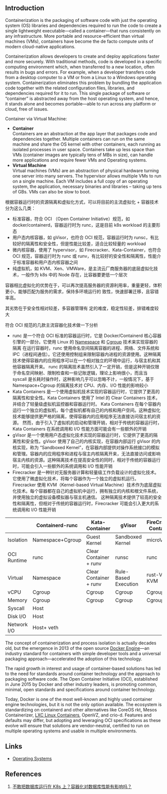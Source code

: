 ## Introduction

Containerization is the packaging of software code with just the operating system (OS) libraries and dependencies required to run the code to create a single lightweight executable—called a container—that runs consistently on any infrastructure.
More portable and resource-efficient than virtual machines (VMs), containers have become the de facto compute units of modern cloud-native applications.

Containerization allows developers to create and deploy applications faster and more securely. 
With traditional methods, code is developed in a specific computing environment which, when transferred to a new location, often results in bugs and errors. 
For example, when a developer transfers code from a desktop computer to a VM or from a Linux to a Windows operating system. 
Containerization eliminates this problem by bundling the application code together with the related configuration files, libraries, and dependencies required for it to run. 
This single package of software or “container” is abstracted away from the host operating system, and hence, 
it stands alone and becomes portable—able to run across any platform or cloud, free of issues.

Container via Virtual Machine:

- **Container**<br/>
  Containers are an abstraction at the app layer that packages code and dependencies together. 
  Multiple containers can run on the same machine and share the OS kernel with other containers, each running as isolated processes in user space. 
  Containers take up less space than VMs (container images are typically tens of MBs in size), can handle more applications and require fewer VMs and Operating systems.
- **Virtual Machine**<br/>
  Virtual machines (VMs) are an abstraction of physical hardware turning one server into many servers.
  The hypervisor allows multiple VMs to run on a single machine.
  Each VM includes a full copy of an operating system, the application, necessary binaries and libraries – taking up tens of GBs. VMs can also be slow to boot.

根据容器运行时的资源隔离和虚拟化方式，可以将目前的主流虚拟化 + 容器技术分为这么几类：

- 标准容器，符合 OCI （Open Container Initiative）规范，如 docker/containerd，容器运行时为 runc，这是目前 k8s workload 的主要形态
- 用户态内核容器，如 gVisor，也符合 OCI 规范，容器运行时为 runsc，有比较好的隔离性和安全性，但是性能比较差，适合比较轻量的 workload
- 微内核容器，使用了 hypervisor，如 Firecracker、Kata-Container，也符合 OCI 规范，容器运行时为 runc 或 runv，有比较好的安全性和隔离性，性能介于标准容器和用户态内核容器之间
- 纯虚拟机，如 KVM、Xen、VMWare，是主流云厂商服务器的底层虚拟化技术，一般作为 k8s 中的 Node 存在，比容器要更低一个层次



容器相比虚拟化的优势在于，可以再次提高服务器的资源利用率，重量更轻，体积更小，能够匹配为服务的需求，保持多环境运行的 致性，快速部署迁移，且容错率高。

其劣势在于安全性相对较差，多容器管理有 定的难度，稳定性较差，排错难度较大





符合 OCI 规范的几款主流容器化技术做一下分析

- runc 是一个符合 OCI 标准的容器运行时，它是 Docker/Containerd 核心容器引擎的一部分。它使用 Linux 的 [Namespace](/docs/CS/OS/Linux/namespace.md) 和 [Cgroup](/docs/CS/OS/Linux/cgroup.md) 技术来实现容器的隔离
  在运行容器时，runc 使用命名空间隔离容器的进程、网络、文件系统和 IPC（进程间通信）。它还使用控制组来限制容器内进程的资源使用。这种隔离技术使得容器内的应用程序可以在一个相对独立的环境中运行，与宿主机和其他容器隔离开来。
  runc 的隔离技术虽然引入了一定开销，但是这种开销仅限于命名空间映射、限制检查和一些记账逻辑，理论上影响很小，而且当 syscall 是长耗时操作时，这种影响几乎可以忽略不计，一般情况下，基于 Namespace+Cgroup 的隔离技术对 CPU、内存、I/O 性能的影响较小
- Kata Containers 是一个使用虚拟机技术实现的容器运行时，它提供了更高的隔离性和安全性。Kata Containers 使用了 Intel 的 Clear Containers 技术，并结合了轻量级虚拟机监控器和容器运行时。
  Kata Containers 在每个容器内运行一个独立的虚拟机，每个虚拟机都有自己的内核和用户空间。这种虚拟化技术能够提供更严格的隔离，使得容器内的应用程序无法直接访问宿主机的资源。
  然而，由于引入了虚拟机的启动和管理开销，相对于传统的容器运行时，Kata Containers 在系统调用和 I/O 性能方面可能会有一些额外的开销
- gVisor 是一个使用用户态虚拟化技术实现的容器运行时，它提供了更高的隔离性和安全性。gVisor 使用了自己的内核实现，在容器内部运行
  gVisor 的内核实现，称为 “Sandboxed Kernel”，在容器内部提供对操作系统接口的模拟和管理。容器内的应用程序和进程与宿主内核隔离开来，无法直接访问或影响宿主内核的资源。这种隔离技术在提高安全性的同时，相对于传统的容器运行时，可能会引入一些额外的系统调用和 I/O 性能开销
- Firecracker 是一种针对无服务器计算和轻量级工作负载设计的虚拟化技术。它使用了微虚拟化技术，将每个容器作为一个独立的虚拟机运行。
  Firecracker 使用 KVM（Kernel-based Virtual Machine）技术作为底层虚拟化技术。每个容器都在自己的虚拟机中运行，拥有独立的内核和根文件系统，并使用独立的虚拟设备模拟器与宿主机通信。
  这种隔离技术提供了较高的安全性和隔离性，但相对于传统的容器运行时，Firecracker 可能会引入更大的系统调用和 I/O 性能开销


|             | Containerd-runc  | Kata-Container         | gVisor               | FireCracker-Containerd |
|-------------|------------------|------------------------|----------------------|------------------------|
| Isolation   | Namespace+Cgroup | Guest Kernel           | Sandboxed Kernel     | microVM                |
| OCI Runtime | runc             | Clear Container + runv | runsc                | runc                   |
| Virtual     | Namespace        | Clear Container + runv | Rule-Based Execution | rust-VMM + KVM         |
| vCPU        | Cgroup           | Cgroup                 | Cgroup               | Cgroup                 |
| Memory      | Cgroup           | Cgroup                 | Cgroup               | Cgroup                 |
| Syscall     | Host             |                        |                      |                        |
| Disk I/O    | Host             |                        |                      |                        |
| Network I/O | Host+ veth       |                        |                      |                        |





The concept of containerization and process isolation is actually decades old, but the emergence in 2013 of the open source [Docker Engine](/docs/CS/Container/Docker/Docker.md)—an industry standard for containers 
with simple developer tools and a universal packaging approach—accelerated the adoption of this technology.


The rapid growth in interest and usage of container-based solutions has led to the need for standards around container technology and the approach to packaging software code. 
The Open Container Initiative (OCI), established in June 2015 by Docker and other industry leaders, is promoting common, minimal, open standards and specifications around container technology. 

Today, Docker is one of the most well-known and highly used container engine technologies, but it is not the only option available. 
The ecosystem is standardizing on containerd and other alternatives like CoreOS rkt, Mesos Containerizer, [LXC Linux Containers](/docs/CS/OS/Linux/LXC.md), OpenVZ, and crio-d.
Features and defaults may differ, but adopting and leveraging OCI specifications as these evolve will ensure that solutions are vendor-neutral, 
certified to run on multiple operating systems and usable in multiple environments.





## Links

- [Operating Systems](/docs/CS/OS/OS.md)


## References

1. [不敢把数据库运行在 K8s 上？容器化对数据库性能有影响吗？](https://www.infoq.cn/article/sh2tjyw1dki4zqpakujj)
